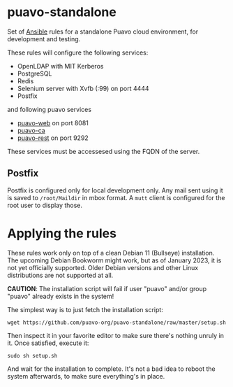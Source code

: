 # puavo-standalone

Set of [Ansible](https://www.ansible.com/) rules for a standalone Puavo cloud environment, for development and testing.

These rules will configure the following services:

  - OpenLDAP with MIT Kerberos
  - PostgreSQL
  - Redis
  - Selenium server with Xvfb (:99) on port 4444
  - Postfix

and following puavo services

  - [puavo-web](https://github.com/puavo-org/puavo-web) on port 8081
  - [puavo-ca](https://github.com/puavo-org/puavo-ca)
  - [puavo-rest](https://github.com/puavo-org/puavo-web/tree/master/rest) on port 9292

These services must be accessesed using the FQDN of the server.

## Postfix

Postfix is configured only for local development only. Any mail sent using it is saved to `/root/Maildir` in mbox format. A `mutt` client is configured for the root user to display those.

# Applying the rules

These rules work only on top of a clean Debian 11 (Bullseye) installation. The upcoming Debian Bookworm might work, but as of January 2023, it is not yet officially supported. Older Debian versions and other Linux distributions are not supported at all.

**CAUTION**: The installation script will fail if user "puavo" and/or group "puavo" already exists in the system!

The simplest way is to just fetch the installation script:

    wget https://github.com/puavo-org/puavo-standalone/raw/master/setup.sh

Then inspect it in your favorite editor to make sure there's nothing unruly in it. Once satisfied, execute it:

    sudo sh setup.sh

And wait for the installation to complete. It's not a bad idea to reboot the system afterwards, to make sure everything's in place.
